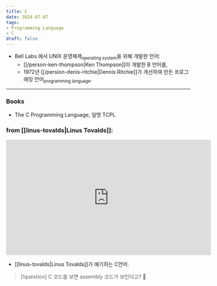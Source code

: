 ```yaml
---
title: C
date: 2024-07-07
tags:
- Programming Language
- C
draft: false
---
```


- Bell Labs.에서 UNIX 운영체제<sub>operating system</sub>을 위해 개발한 언어:
    - [[/person-ken-thompson|Ken Thompson]]이 개발한 B 언어를,
    - 1972년 [[/persion-denis-ritchie|Dennis Ritchie]]가 개선하여 만든 프로그래밍 언어<sub>programming language</sub>.


---
### Books
- The C Programming Language, 일명 TCPL


### from [[linus-tovalds|Linus Tovalds]]:

<iframe width="560" height="315" src="https://www.youtube.com/embed/3SaugFc5Uwc?si=OiRw0nBpWHcbW0Q_&amp;start=73" title="YouTube video player" frameborder="0" allow="accelerometer; autoplay; clipboard-write; encrypted-media; gyroscope; picture-in-picture; web-share" referrerpolicy="strict-origin-when-cross-origin" allowfullscreen></iframe>

- [[linus-tovalds|Linus Tovalds]]가 얘기하는 C언어.

> [!question] C 코드를 보면 assembly 코드가 보인다고? 🫨

